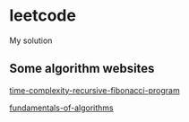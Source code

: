 # leetcode
My solution

## Some algorithm websites
[time-complexity-recursive-fibonacci-program](https://www.geeksforgeeks.org/time-complexity-recursive-fibonacci-program/)

[fundamentals-of-algorithms](https://www.geeksforgeeks.org/fundamentals-of-algorithms/?ref=lbp)

